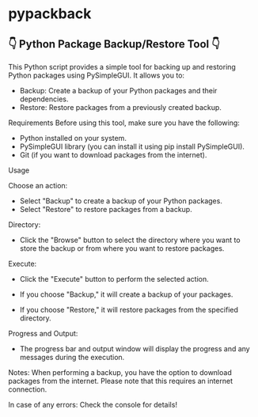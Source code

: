 # pypackback
## 👇 **Python Package Backup/Restore Tool** 👇

This Python script provides a simple tool for backing up and restoring Python packages using PySimpleGUI. It allows you to:

- Backup: Create a backup of your Python packages and their dependencies.
- Restore: Restore packages from a previously created backup.

Requirements
Before using this tool, make sure you have the following:

- Python installed on your system.
- PySimpleGUI library (you can install it using pip install PySimpleGUI).
- Git (if you want to download packages from the internet).

Usage

Choose an action:

- Select "Backup" to create a backup of your Python packages.
- Select "Restore" to restore packages from a backup.

Directory:

- Click the "Browse" button to select the directory where you want to store the backup or from where you want to restore packages.

Execute:

- Click the "Execute" button to perform the selected action.

- If you choose "Backup," it will create a backup of your packages.

- If you choose "Restore," it will restore packages from the specified directory.

Progress and Output:

- The progress bar and output window will display the progress and any messages during the execution.

Notes: When performing a backup, you have the option to download packages from the internet. Please note that this requires an internet connection.

In case of any errors: Check the console for details!


